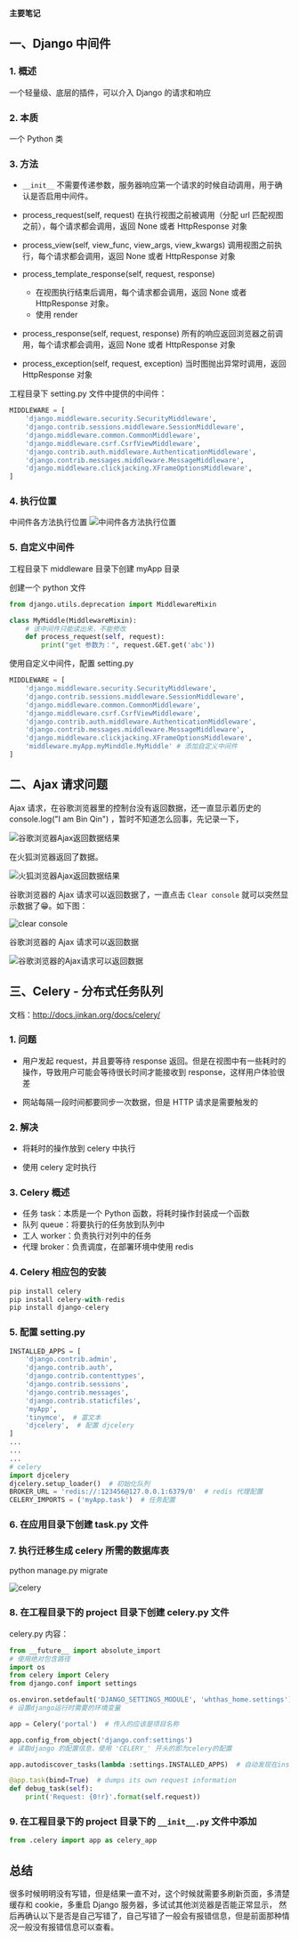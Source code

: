 **主要笔记**

## 一、Django 中间件

### 1. 概述

一个轻量级、底层的插件，可以介入 Django 的请求和响应

### 2. 本质

一个 Python 类

### 3. 方法
- `__init__` 不需要传递参数，服务器响应第一个请求的时候自动调用，用于确认是否启用中间件。

- process_request(self, request) 在执行视图之前被调用（分配 url 匹配视图之前），每个请求都会调用，返回 None 或者 HttpResponse 对象

- process_view(self, view_func, view_args, view_kwargs) 调用视图之前执行，每个请求都会调用，返回 None 或者 HttpResponse 对象

- process_template_response(self, request, response)
    - 在视图执行结束后调用，每个请求都会调用，返回 None 或者 HttpResponse 对象。
    - 使用 render

- process_response(self, request, response) 所有的响应返回浏览器之前调用，每个请求都会调用，返回 None 或者 HttpResponse 对象

- process_exception(self, request, exception) 当时图抛出异常时调用，返回 HttpResponse 对象

工程目录下 setting.py 文件中提供的中间件：
```python
MIDDLEWARE = [
    'django.middleware.security.SecurityMiddleware',
    'django.contrib.sessions.middleware.SessionMiddleware',
    'django.middleware.common.CommonMiddleware',
    'django.middleware.csrf.CsrfViewMiddleware',
    'django.contrib.auth.middleware.AuthenticationMiddleware',
    'django.contrib.messages.middleware.MessageMiddleware',
    'django.middleware.clickjacking.XFrameOptionsMiddleware',
]
```
### 4. 执行位置

中间件各方法执行位置
![中间件各方法执行位置](https://raw.githubusercontent.com/qinbin52qiul/MarkdownPhotos/master/django-learn/%E4%B8%AD%E9%97%B4%E4%BB%B6%E5%90%84%E6%96%B9%E6%B3%95%E6%89%A7%E8%A1%8C%E4%BD%8D%E7%BD%AE.png)

### 5. 自定义中间件

工程目录下 middleware 目录下创建 myApp 目录

创建一个 python 文件
```python
from django.utils.deprecation import MiddlewareMixin

class MyMiddle(MiddlewareMixin):
    # 该中间件只能读出来，不能修改
    def process_request(self, request):
        print("get 参数为：", request.GET.get('abc'))
```
使用自定义中间件，配置 setting.py 

```python
MIDDLEWARE = [
    'django.middleware.security.SecurityMiddleware',
    'django.contrib.sessions.middleware.SessionMiddleware',
    'django.middleware.common.CommonMiddleware',
    'django.middleware.csrf.CsrfViewMiddleware',
    'django.contrib.auth.middleware.AuthenticationMiddleware',
    'django.contrib.messages.middleware.MessageMiddleware',
    'django.middleware.clickjacking.XFrameOptionsMiddleware',
    'middleware.myApp.myMinddle.MyMiddle' # 添加自定义中间件
]
```
## 二、Ajax 请求问题

 Ajax 请求，在谷歌浏览器里的控制台没有返回数据，还一直显示着历史的 console.log("I am Bin Qin") ，暂时不知道怎么回事，先记录一下，

 ![谷歌浏览器Ajax返回数据结果](https://raw.githubusercontent.com/qinbin52qiul/MarkdownPhotos/master/django-learn/%E8%B0%B7%E6%AD%8C%E6%B5%8F%E8%A7%88%E5%99%A8Ajax%E8%BF%94%E5%9B%9E%E6%95%B0%E6%8D%AE%E7%BB%93%E6%9E%9C.png)
 
 在火狐浏览器返回了数据。
 
 ![火狐浏览器Ajax返回数据结果](https://raw.githubusercontent.com/qinbin52qiul/MarkdownPhotos/master/django-learn/%E7%81%AB%E7%8B%90%E6%B5%8F%E8%A7%88%E5%99%A8Ajax%E8%BF%94%E5%9B%9E%E6%95%B0%E6%8D%AE%E7%BB%93%E6%9E%9C.png)


谷歌浏览器的 Ajax 请求可以返回数据了，一直点击 `Clear console` 就可以突然显示数据了😁。如下图：

 ![clear console](https://raw.githubusercontent.com/qinbin52qiul/MarkdownPhotos/master/django-learn/clear%20console.png)
 
 谷歌浏览器的 Ajax 请求可以返回数据

 ![谷歌浏览器的Ajax请求可以返回数据](https://raw.githubusercontent.com/qinbin52qiul/MarkdownPhotos/master/django-learn/%E8%B0%B7%E6%AD%8C%E6%B5%8F%E8%A7%88%E5%99%A8%E7%9A%84Ajax%E8%AF%B7%E6%B1%82%E5%8F%AF%E4%BB%A5%E8%BF%94%E5%9B%9E%E6%95%B0%E6%8D%AE.png)
 
 ## 三、Celery - 分布式任务队列
 
 文档：http://docs.jinkan.org/docs/celery/
 
 ### 1. 问题
 
 - 用户发起 request，并且要等待 response 返回。但是在视图中有一些耗时的操作，导致用户可能会等待很长时间才能接收到 response，这样用户体验很差
 
 - 网站每隔一段时间都要同步一次数据，但是 HTTP 请求是需要触发的
 
 ### 2. 解决
 
 - 将耗时的操作放到 celery 中执行
 
 - 使用 celery 定时执行
 
 ### 3. Celery 概述
 
 - 任务 task：本质是一个 Python 函数，将耗时操作封装成一个函数
 - 队列 queue：将要执行的任务放到队列中
 - 工人 worker：负责执行对列中的任务
 - 代理 broker：负责调度，在部署环境中使用 redis
 
### 4. Celery 相应包的安装
 
```python
pip install celery
pip install celery-with-redis
pip install django-celery
```

### 5. 配置 setting.py 

```python
INSTALLED_APPS = [
    'django.contrib.admin',
    'django.contrib.auth',
    'django.contrib.contenttypes',
    'django.contrib.sessions',
    'django.contrib.messages',
    'django.contrib.staticfiles',
    'myApp',
    'tinymce',  # 富文本
    'djcelery',  # 配置 djcelery
]
...
...
...
# celery
import djcelery
djcelery.setup_loader()  # 初始化队列
BROKER_URL = 'redis://:123456@127.0.0.1:6379/0'  # redis 代理配置
CELERY_IMPORTS = ('myApp.task')  # 任务配置
```
### 6. 在应用目录下创建 task.py 文件
 
### 7. 执行迁移生成 celery 所需的数据库表
 
 python manage.py migrate
 
 ![celery](https://raw.githubusercontent.com/qinbin52qiul/MarkdownPhotos/master/django-learn/celery.png)
 
### 8. 在工程目录下的 project 目录下创建 celery.py 文件

celery.py 内容：
```python
from __future__ import absolute_import
# 使用绝对包含路径
import os
from celery import Celery
from django.conf import settings

os.environ.setdefault('DJANGO_SETTINGS_MODULE', 'whthas_home.settings')
# 设置django运行时需要的环境变量

app = Celery('portal')  # 传入的应该是项目名称

app.config_from_object('django.conf:settings')
# 读取django 的配置信息，使用 'CELERY_' 开头的即为celery的配置

app.autodiscover_tasks(lambda :settings.INSTALLED_APPS)  # 自动发现在installed apps中包含的task（需要在tasks.py中定义）这样就不用手动的在CELERY_IMPORTS中添加设置

@app.task(bind=True)  # dumps its own request information
def debug_task(self):
    print('Request: {0!r}'.format(self.request))
```

### 9. 在工程目录下的 project 目录下的 `__init__.py` 文件中添加

```python
from .celery import app as celery_app
```
 
## 总结
 
 很多时候明明没有写错，但是结果一直不对，这个时候就需要多刷新页面，多清楚缓存和 cookie，多重启 Django 服务器，多试试其他浏览器是否能正常显示，
 然后再确认以下是否是自己写错了，自己写错了一般会有报错信息，但是前面那种情况一般没有报错信息可以查看。